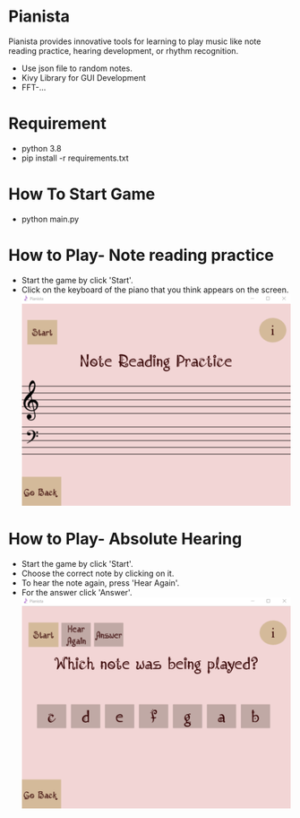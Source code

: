 # **Pianista**
Pianista provides innovative tools for learning to play music like note reading practice, hearing development, or rhythm recognition.

* Use json file to random notes.
* Kivy Library for GUI Development
* FFT-...

# Requirement
* python 3.8
* pip install -r requirements.txt
# How To Start Game
* python main.py
# How to Play- Note reading practice
* Start the game by click 'Start'.
* Click on the keyboard of the piano that you think appears on the screen.
![plot](./images/note_reading.png)
# How to Play- Absolute Hearing
* Start the game by click 'Start'.
* Choose the correct note by clicking on it.
* To hear the note again, press 'Hear Again'.
* For the answer click 'Answer'.
![plot](./images/absolute_hearing.png)


